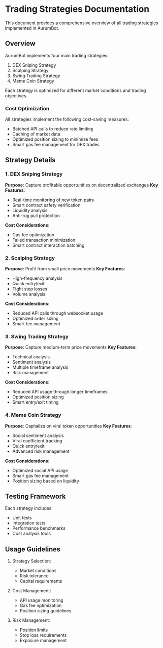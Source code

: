 # Trading Strategies Documentation

This document provides a comprehensive overview of all trading strategies implemented in AurumBot.

## Overview

AurumBot implements four main trading strategies:

1. DEX Sniping Strategy
2. Scalping Strategy  
3. Swing Trading Strategy
4. Meme Coin Strategy

Each strategy is optimized for different market conditions and trading objectives.

### Cost Optimization

All strategies implement the following cost-saving measures:
- Batched API calls to reduce rate limiting
- Caching of market data
- Optimized position sizing to minimize fees
- Smart gas fee management for DEX trades

## Strategy Details

### 1. DEX Sniping Strategy
**Purpose**: Capture profitable opportunities on decentralized exchanges
**Key Features**:
- Real-time monitoring of new token pairs
- Smart contract safety verification
- Liquidity analysis
- Anti-rug pull protection

**Cost Considerations**:
- Gas fee optimization
- Failed transaction minimization
- Smart contract interaction batching

### 2. Scalping Strategy
**Purpose**: Profit from small price movements
**Key Features**:
- High-frequency analysis
- Quick entry/exit
- Tight stop losses
- Volume analysis

**Cost Considerations**:
- Reduced API calls through websocket usage
- Optimized order sizing
- Smart fee management

### 3. Swing Trading Strategy
**Purpose**: Capture medium-term price movements
**Key Features**:
- Technical analysis
- Sentiment analysis
- Multiple timeframe analysis
- Risk management

**Cost Considerations**:
- Reduced API usage through longer timeframes
- Optimized position sizing
- Smart entry/exit timing

### 4. Meme Coin Strategy
**Purpose**: Capitalize on viral token opportunities
**Key Features**:
- Social sentiment analysis
- Viral coefficient tracking
- Quick entry/exit
- Advanced risk management

**Cost Considerations**:
- Optimized social API usage
- Smart gas fee management
- Position sizing based on liquidity

## Testing Framework

Each strategy includes:
- Unit tests
- Integration tests
- Performance benchmarks
- Cost analysis tools

## Usage Guidelines

1. Strategy Selection:
   - Market conditions
   - Risk tolerance
   - Capital requirements
   
2. Cost Management:
   - API usage monitoring
   - Gas fee optimization
   - Position sizing guidelines
   
3. Risk Management:
   - Position limits
   - Stop loss requirements
   - Exposure management
